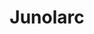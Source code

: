 ---
title: Junolarc
categories:
- radio
- digital
- press
tags:
- artist
position: 2
image: 
is-featured: 
is-front: 
website:
facebook: https://www.facebook.com/Jhusmusic/
twitter:
instagram:
spotify:
soundcloud:
youtube:
apple:
layout: client
---